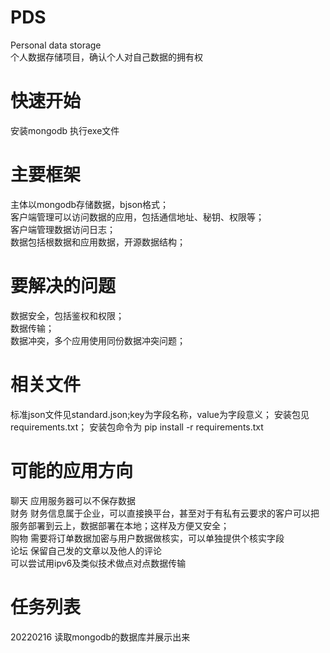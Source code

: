 # PDS
Personal data storage  
个人数据存储项目，确认个人对自己数据的拥有权  

# 快速开始
 安装mongodb
 执行exe文件

# 主要框架
 主体以mongodb存储数据，bjson格式；  
 客户端管理可以访问数据的应用，包括通信地址、秘钥、权限等；  
 客户端管理数据访问日志；  
 数据包括根数据和应用数据，开源数据结构； 

# 要解决的问题
 数据安全，包括鉴权和权限；  
 数据传输；  
 数据冲突，多个应用使用同份数据冲突问题；  

# 相关文件
 标准json文件见standard.json;key为字段名称，value为字段意义；
 安装包见requirements.txt； 
 安装包命令为 pip install -r requirements.txt
 
# 可能的应用方向
 聊天 应用服务器可以不保存数据  
 财务 财务信息属于企业，可以直接换平台，甚至对于有私有云要求的客户可以把服务部署到云上，数据部署在本地；这样及方便又安全；  
 购物 需要将订单数据加密与用户数据做核实，可以单独提供个核实字段  
 论坛 保留自己发的文章以及他人的评论  
 可以尝试用ipv6及类似技术做点对点数据传输  
 
# 任务列表
 20220216 读取mongodb的数据库并展示出来
